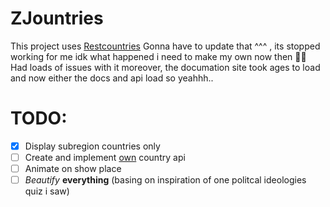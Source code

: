 # ZJountries
This project uses [Restcountries](https://restcountries.com/)
Gonna have to update that ^^^ , its stopped working for me idk what happened i need to make my own now then 🙆‍♀️
Had loads of issues with it moreover, the documation site took ages to load and now either the docs and api load so yeahhh..

# TODO:
- [X] Display subregion countries only
- [ ] Create and implement [own](https://github.com/Zilezia/ZJountries-api) country api
- [ ] Animate on show place
- [ ] *Beautify* **everything** (basing on inspiration of one politcal ideologies quiz i saw)
